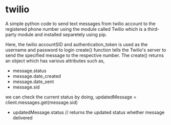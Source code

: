 # twilio

A simple python code to send text messages from twilio account to the registered phone number using the module called Twilio which is a third-party module and installed separetely using pip.

Here, the twilio accountSID and authentication_token is used as the username and password to login 
  create() function tells the Twilio's server to send the specified message to the respective number. 
  The create() returns an object which has various attributes such as,
   - message.status
   - message.date_created
   - message.date_sent
   - message.sid

we can check the current status by doing,
  updatedMessage = client.messages.get(message.sid)
  - updatedMessage.status // returns the updated status whether message delivered
